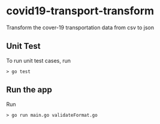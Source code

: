 # covid19-transport-transform
Transform the cover-19 transportation data from csv to json

## Unit Test

To run unit test cases, run

```
> go test
```

## Run the app
Run

```
> go run main.go validateFormat.go
```